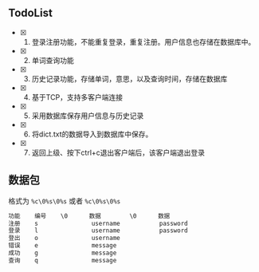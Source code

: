 ## TodoList

- [x] 1. 登录注册功能，不能重复登录，重复注册。用户信息也存储在数据库中。
- [x] 2. 单词查询功能
- [x] 3. 历史记录功能，存储单词，意思，以及查询时间，存储在数据库
- [x] 4. 基于TCP，支持多客户端连接
- [x] 5. 采用数据库保存用户信息与历史记录
- [x] 6. 将dict.txt的数据导入到数据库中保存。
- [x] 7. 返回上级、按下ctrl+c退出客户端后，该客户端退出登录

## 数据包

格式为 `%c\0%s\0%s` 或者 `%c\0%s\0%s`

```txt
功能    编号    \0      数据        \0      数据
注册    s               username           password
登录    l               username           password
登出    o               username
错误    e               message
成功    g               message
查询    q               message
```

